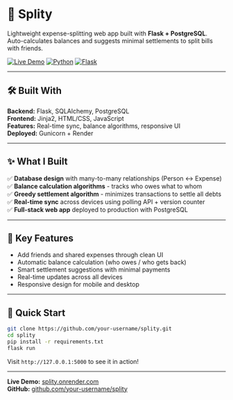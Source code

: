 # 💸 Splity

Lightweight expense-splitting web app built with **Flask + PostgreSQL**.  
Auto-calculates balances and suggests minimal settlements to split bills with friends.

[![Live Demo](https://img.shields.io/badge/Live-Demo-success)](https://your-demo-url.onrender.com)
[![Python](https://img.shields.io/badge/Python-3.8+-blue.svg)](https://python.org)
[![Flask](https://img.shields.io/badge/Flask-2.0+-green.svg)](https://flask.palletsprojects.com/)



---

## 🛠️ Built With

**Backend:** Flask, SQLAlchemy, PostgreSQL  
**Frontend:** Jinja2, HTML/CSS, JavaScript  
**Features:** Real-time sync, balance algorithms, responsive UI  
**Deployed:** Gunicorn + Render

---

## ✨ What I Built

✅ **Database design** with many-to-many relationships (Person ↔ Expense)  
✅ **Balance calculation algorithms** - tracks who owes what to whom  
✅ **Greedy settlement algorithm** - minimizes transactions to settle all debts  
✅ **Real-time sync** across devices using polling API + version counter  
✅ **Full-stack web app** deployed to production with PostgreSQL

---

## 🚀 Key Features

- Add friends and shared expenses through clean UI
- Automatic balance calculation (who owes / who gets back)
- Smart settlement suggestions with minimal payments
- Real-time updates across all devices
- Responsive design for mobile and desktop

---

## 🔧 Quick Start

```bash
git clone https://github.com/your-username/splity.git
cd splity
pip install -r requirements.txt
flask run
```

Visit `http://127.0.0.1:5000` to see it in action!

---

**Live Demo:** [splity.onrender.com](https://splity.onrender.com)  
**GitHub:** [github.com/your-username/splity](https://github.com/your-username/splity)
